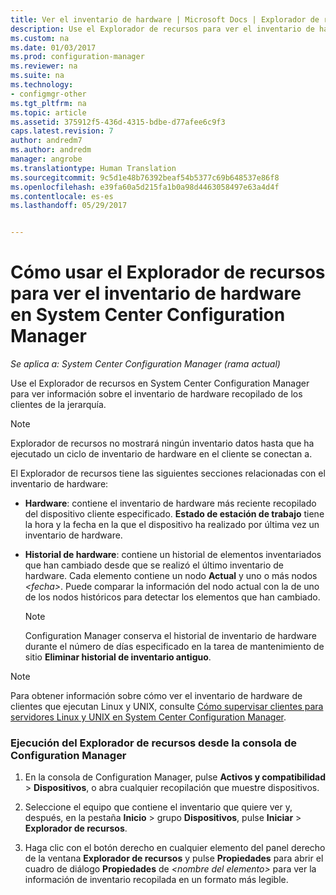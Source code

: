 ```yaml
---
title: Ver el inventario de hardware | Microsoft Docs | Explorador de recursos
description: Use el Explorador de recursos para ver el inventario de hardware en System Center Configuration Manager.
ms.custom: na
ms.date: 01/03/2017
ms.prod: configuration-manager
ms.reviewer: na
ms.suite: na
ms.technology:
- configmgr-other
ms.tgt_pltfrm: na
ms.topic: article
ms.assetid: 375912f5-436d-4315-bdbe-d77afee6c9f3
caps.latest.revision: 7
author: andredm7
ms.author: andredm
manager: angrobe
ms.translationtype: Human Translation
ms.sourcegitcommit: 9c5d1e48b76392beaf54b5377c69b648537e86f8
ms.openlocfilehash: e39fa60a5d215fa1b0a98d4463058497e63a4d4f
ms.contentlocale: es-es
ms.lasthandoff: 05/29/2017


---
```

# <a name="how-to-use-resource-explorer-to-view-hardware-inventory-in-system-center-configuration-manager"></a>Cómo usar el Explorador de recursos para ver el inventario de hardware en System Center Configuration Manager

*Se aplica a: System Center Configuration Manager (rama actual)*

Use el Explorador de recursos en System Center Configuration Manager para ver información sobre el inventario de hardware recopilado de los clientes de la jerarquía.  

> [!NOTE]  
>  Explorador de recursos no mostrará ningún inventario datos hasta que ha ejecutado un ciclo de inventario de hardware en el cliente se conectan a.  

 El Explorador de recursos tiene las siguientes secciones relacionadas con el inventario de hardware:  

-   **Hardware**: contiene el inventario de hardware más reciente recopilado del dispositivo cliente especificado.  **Estado de estación de trabajo** tiene la hora y la fecha en la que el dispositivo ha realizado por última vez un inventario de hardware.  

-   **Historial de hardware**: contiene un historial de elementos inventariados que han cambiado desde que se realizó el último inventario de hardware. Cada elemento contiene un nodo **Actual** y uno o más nodos *<fecha\>*. Puede comparar la información del nodo actual con la de uno de los nodos históricos para detectar los elementos que han cambiado.  

    > [!NOTE]  
    >  Configuration Manager conserva el historial de inventario de hardware durante el número de días especificado en la tarea de mantenimiento de sitio **Eliminar historial de inventario antiguo**.  

> [!NOTE]  
>  Para obtener información sobre cómo ver el inventario de hardware de clientes que ejecutan Linux y UNIX, consulte [Cómo supervisar clientes para servidores Linux y UNIX en System Center Configuration Manager](../../../../core/clients/manage/monitor-clients-for-linux-and-unix-servers.md).  

### <a name="how-to-run-resource-explorer-from-the-configuration-manager-console"></a>Ejecución del Explorador de recursos desde la consola de Configuration Manager  

1.  En la consola de Configuration Manager, pulse **Activos y compatibilidad** > **Dispositivos**, o abra cualquier recopilación que muestre dispositivos.  

3.  Seleccione el equipo que contiene el inventario que quiere ver y, después, en la pestaña **Inicio** > grupo **Dispositivos**, pulse **Iniciar** >  **Explorador de recursos**.   

4.  Haga clic con el botón derecho en cualquier elemento del panel derecho de la ventana **Explorador de recursos** y pulse **Propiedades** para abrir el cuadro de diálogo **Propiedades** de *<nombre del elemento\>* para ver la información de inventario recopilada en un formato más legible.  


